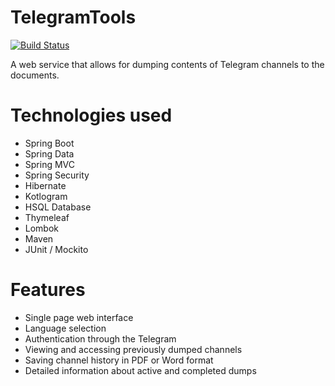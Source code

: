 # TelegramTools

[![Build Status](https://travis-ci.org/riguron/BotPlatform.svg?branch=master)](https://travis-ci.org/riguron/BotPlatform)

A web service that allows for dumping contents of Telegram channels to the documents.

# Technologies used

- Spring Boot
- Spring Data
- Spring MVC
- Spring Security
- Hibernate
- Kotlogram
- HSQL Database
- Thymeleaf
- Lombok
- Maven
- JUnit / Mockito

# Features

- Single page web interface
- Language selection
- Authentication through the Telegram 
- Viewing and accessing previously dumped channels
- Saving channel history in PDF or Word format
- Detailed information about active and completed dumps
